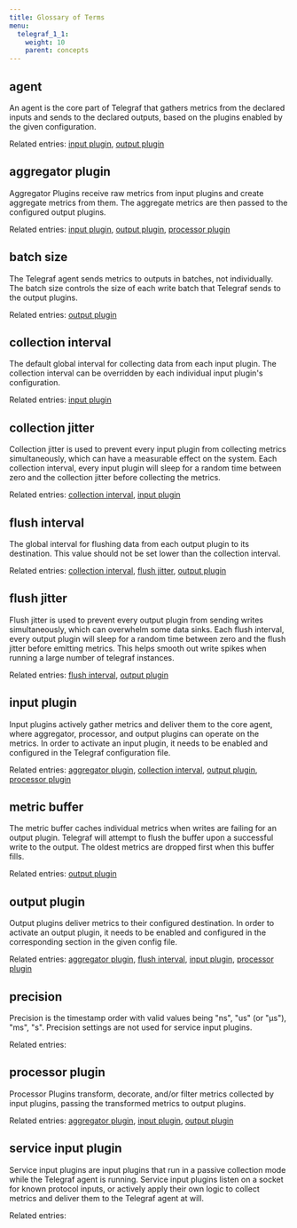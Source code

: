 ```yaml
---
title: Glossary of Terms
menu:
  telegraf_1_1:
    weight: 10
    parent: concepts
---
```


## agent

An agent is the core part of Telegraf that gathers metrics from the declared inputs and sends to the declared outputs, based on the plugins enabled by the given configuration.

Related entries: [input plugin](/telegraf/v1.1/concepts/glossary/#input-plugin), [output plugin](/telegraf/v1.1/concepts/glossary/#output-plugin)

## aggregator plugin 

Aggregator Plugins receive raw metrics from input plugins and create aggregate metrics from them. 
The aggregate metrics are then passed to the configured output plugins.

Related entries: [input plugin](/telegraf/v1.1/concepts/glossary/#input-plugin), [output plugin](/telegraf/v1.1/concepts/glossary/#output-plugin), [processor plugin](/telegraf/v1.1/concepts/glossary/#processor-plugin)

## batch size 

The Telegraf agent sends metrics to outputs in batches, not individually. 
The batch size controls the size of each write batch that Telegraf sends to the output plugins.

Related entries: [output plugin](/telegraf/v1.1/concepts/glossary/#output-plugin)

## collection interval

The default global interval for collecting data from each input plugin. 
The collection interval can be overridden by each individual input plugin's configuration.

Related entries: [input plugin](/telegraf/v1.1/concepts/glossary/#input-plugin)

## collection jitter

Collection jitter is used to prevent every input plugin from collecting metrics simultaneously, which can have a measurable effect on the system.
Each collection interval, every input plugin will sleep for a random time between zero and the collection jitter before collecting the metrics.

Related entries: [collection interval](/telegraf/v1.1/concepts/glossary/#collection-interval), [input plugin](/telegraf/v1.1/concepts/glossary/#input-plugin)

## flush interval

The global interval for flushing data from each output plugin to its destination. 
This value should not be set lower than the collection interval.

Related entries: [collection interval](/telegraf/v1.1/concepts/glossary/#collection-interval), [flush jitter](/telegraf/v1.1/concepts/glossary/#flush-jitter), [output plugin](/telegraf/v1.1/concepts/glossary/#output-plugin)

## flush jitter

Flush jitter is used to prevent every output plugin from sending writes simultaneously, which can overwhelm some data sinks.
Each flush interval, every output plugin will sleep for a random time between zero and the flush jitter before emitting metrics. 
This helps smooth out write spikes when running a large number of telegraf instances.

Related entries: [flush interval](/telegraf/v1.1/concepts/glossary/#flush-interval), [output plugin](/telegraf/v1.1/concepts/glossary/#output-plugin)

## input plugin

Input plugins actively gather metrics and deliver them to the core agent, where aggregator, processor, and output plugins can operate on the metrics. 
In order to activate an input plugin, it needs to be enabled and configured in the Telegraf configuration file. 

Related entries: [aggregator plugin](/telegraf/v1.1/concepts/glossary/#aggregator-plugin), [collection interval](/telegraf/v1.1/concepts/glossary/#collection-interval), [output plugin](/telegraf/v1.1/concepts/glossary/#output-plugin), [processor plugin](/telegraf/v1.1/concepts/glossary/#processor-plugin)

## metric buffer

The metric buffer caches individual metrics when writes are failing for an output plugin. 
Telegraf will attempt to flush the buffer upon a successful write to the output. 
The oldest metrics are dropped first when this buffer fills.

Related entries: [output plugin](/telegraf/v1.1/concepts/glossary/#output-plugin)

## output plugin

Output plugins deliver metrics to their configured destination. In order to activate an output plugin, it needs to be enabled and configured in the corresponding section in the given config file.

Related entries: [aggregator plugin](/telegraf/v1.1/concepts/glossary/#aggregator-plugin), [flush interval](/telegraf/v1.1/concepts/glossary/#flush-interval), [input plugin](/telegraf/v1.1/concepts/glossary/#input-plugin), [processor plugin](/telegraf/v1.1/concepts/glossary/#processor-plugin)

## precision

Precision is the timestamp order with valid values being "ns", "us" (or "µs"), "ms", "s".
Precision settings are not used for service input plugins.

Related entries: 

## processor plugin 

Processor Plugins transform, decorate, and/or filter metrics collected by input plugins, passing the transformed metrics to output plugins.

Related entries: [aggregator plugin](/telegraf/v1.1/concepts/glossary/#aggregator-plugin), [input plugin](/telegraf/v1.1/concepts/glossary/#input-plugin), [output plugin](/telegraf/v1.1/concepts/glossary/#output-plugin)

## service input plugin

Service input plugins are input plugins that run in a passive collection mode while the Telegraf agent is running. 
Service input plugins listen on a socket for known protocol inputs, or actively apply their own logic to collect metrics and deliver them to the Telegraf agent at will.

Related entries: 
